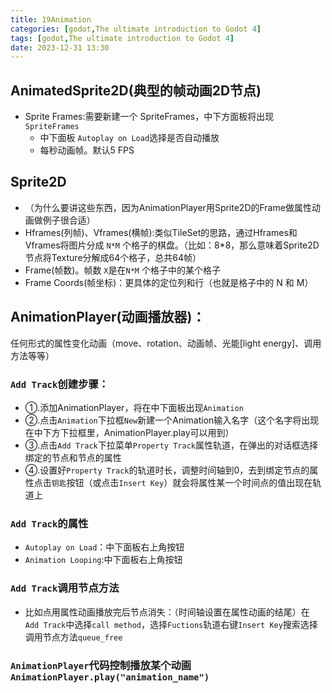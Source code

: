 ```yaml
---
title: 19Animation
categories: [godot,The ultimate introduction to Godot 4]
tags: [godot,The ultimate introduction to Godot 4]
date: 2023-12-31 13:30
---
```


## AnimatedSprite2D(典型的帧动画2D节点)
- Sprite Frames:需要新建一个 SpriteFrames，中下方面板将出现 `SpriteFrames`
    - 中下面板 `Autoplay on Load`选择是否自动播放
    - 每秒动画帧。默认5 FPS

## Sprite2D
- （为什么要讲这些东西，因为AnimationPlayer用Sprite2D的Frame做属性动画做例子很合适）
- Hframes(列帧)、Vframes(横帧):类似TileSet的思路，通过Hframes和Vframes将图片分成 `N*M` 个格子的棋盘。（比如：8*8，那么意味着Sprite2D节点将Texture分解成64个格子，总共64帧）
- Frame(帧数)。帧数 `X`是在`N*M` 个格子中的某个格子
- Frame Coords(帧坐标)：更具体的定位列和行（也就是格子中的 N 和 M）

## AnimationPlayer(动画播放器)：

任何形式的属性变化动画（move、rotation、动画帧、光能[light energy]、调用方法等等）

### `Add Track`创建步骤：
- ①.添加AnimationPlayer，将在中下面板出现`Animation`
- ②.点击`Animation`下拉框`New`新建一个Animation输入名字（这个名字将出现在中下方下拉框里，AnimationPlayer.play可以用到）
- ③.点击`Add Track`下拉菜单`Property Track`属性轨道，在弹出的对话框选择绑定的节点和节点的属性
- ④.设置好`Property Track`的轨道时长，调整时间轴到0，去到绑定节点的属性点击`钥匙`按钮（或点击`Insert Key`）就会将属性某一个时间点的值出现在轨道上

### `Add Track`的属性
- `Autoplay on Load`：中下面板右上角按钮
- `Animation Looping`:中下面板右上角按钮

### `Add Track`调用节点方法
- 比如点用属性动画播放完后节点消失：（时间轴设置在属性动画的结尾）在 `Add Track`中选择`call method`，选择`Fuctions`轨道右键`Insert Key`搜索选择调用节点方法`queue_free`

### `AnimationPlayer`代码控制播放某个动画`AnimationPlayer.play("animation_name")`

